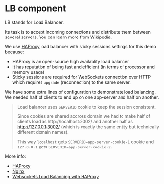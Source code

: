 # LB component

LB stands for Load Balancer.

Its task is to accept incoming connections and distribute them between several servers. You can learn more from [Wikipedia](https://en.wikipedia.org/wiki/Load_balancing_(computing)).

We use [HAProxy](http://www.haproxy.org) load balancer with sticky sessions settings for this demo because:
 * HAProxy is an open-source high availablity load balancer
 * It has reputation of being fast and efficient (in terms of processor and memory usage)
 * Sticky sessions are required for WebSockets connection over HTTP which requires `upgrade` (reconnection) to the same server.

 We have some extra lines of configuration to demonstrate load balancing. We needed half of clients to end up on one app-server and half on another.

 > Load balancer uses `SERVERID` cookie to keep the session consistent.
 >
 > Since cookies are shared accross domain we had to make half of clients load as http://localhost:3002/ and another half as http://127.0.0.1:3002/ (which is exactly the same entity but technically different domain names).
 >
 > This way `localhost` gets `SERVERID=app-server-cookie-1` cookie and `127.0.0.1` gets `SERVERID=app-server-cookie-2`.

More info:
 * [HAProxy](https://en.wikipedia.org/wiki/HAProxy)
 * [Nginx](https://en.wikipedia.org/wiki/Nginx)
 * [Websockets Load Balancing with HAProxy](https://www.haproxy.com/blog/websockets-load-balancing-with-haproxy/)
 